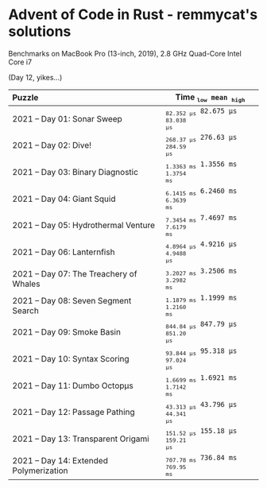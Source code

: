 # Advent of Code in Rust - remmycat's solutions

Benchmarks on MacBook Pro (13-inch, 2019), 2.8 GHz Quad-Core Intel Core i7

(Day 12, yikes…)

| Puzzle | Time <code><sub>low</sub> mean <sub>high</sub></code> |
| :-- | --- |
| 2021 – Day 01: Sonar Sweep | <code><sub>82.352 μs</sub> 82.675 μs <sub>83.038 μs</sub></code> |
| 2021 – Day 02: Dive! | <code><sub>268.37 μs</sub> 276.63 μs <sub>284.59 μs</sub></code> |
| 2021 – Day 03: Binary Diagnostic | <code><sub>1.3363 ms</sub> 1.3556 ms <sub>1.3754 ms</sub></code> |
| 2021 – Day 04: Giant Squid | <code><sub>6.1415 ms</sub> 6.2460 ms <sub>6.3639 ms</sub></code> |
| 2021 – Day 05: Hydrothermal Venture | <code><sub>7.3454 ms</sub> 7.4697 ms <sub>7.6179 ms</sub></code> |
| 2021 – Day 06: Lanternfish | <code><sub>4.8964 μs</sub> 4.9216 μs <sub>4.9488 μs</sub></code> |
| 2021 – Day 07: The Treachery of Whales | <code><sub>3.2027 ms</sub> 3.2506 ms <sub>3.2982 ms</sub></code> |
| 2021 – Day 08: Seven Segment Search | <code><sub>1.1879 ms</sub> 1.1999 ms <sub>1.2160 ms</sub></code> |
| 2021 – Day 09: Smoke Basin | <code><sub>844.84 μs</sub> 847.79 μs <sub>851.20 μs</sub></code> |
| 2021 – Day 10: Syntax Scoring | <code><sub>93.844 μs</sub> 95.318 μs <sub>97.024 μs</sub></code> |
| 2021 – Day 11: Dumbo Octopμs | <code><sub>1.6699 ms</sub> 1.6921 ms <sub>1.7142 ms</sub></code> |
| 2021 – Day 12: Passage Pathing | <code><sub>43.313 μs</sub> 43.796 μs <sub>44.341 μs</sub></code> |
| 2021 – Day 13: Transparent Origami | <code><sub>151.52 μs</sub> 155.18 μs <sub>159.21 μs</sub></code> |
| 2021 – Day 14: Extended Polymerization | <code><sub>707.78 ms</sub> 736.84 ms <sub>769.95 ms</sub></code> |